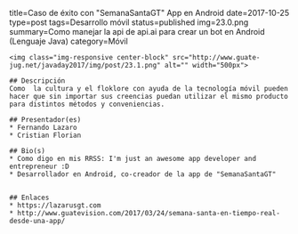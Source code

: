 title=Caso de éxito con "SemanaSantaGT" App en Android
date=2017-10-25
type=post
tags=Desarrollo móvil
status=published
img=23.0.png
summary=Como manejar la api de api.ai para crear un bot en Android (Lenguaje Java)
category=Móvil
~~~~~~
<img class="img-responsive center-block" src="http://www.guate-jug.net/javaday2017/img/post/23.1.png" alt="" width="500px">

## Descripción
Como  la cultura y el floklore con ayuda de la tecnología móvil pueden hacer que sin importar sus creencias puedan utilizar el mismo producto para distintos métodos y conveniencias.

## Presentador(es)
* Fernando Lazaro
* Cristian Florian

## Bio(s)
* Como digo en mis RRSS: I'm just an awesome app developer and entrepreneur :D
* Desarrollador en Android, co-creador de la app de "SemanaSantaGT"


## Enlaces
* https://lazarusgt.com
* http://www.guatevision.com/2017/03/24/semana-santa-en-tiempo-real-desde-una-app/
